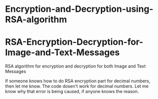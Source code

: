 # Encryption-and-Decryption-using-RSA-algorithm

# RSA-Encryption-Decryption-for-Image-and-Text-Messages
RSA algorithm for encryption and decryption for both Image and Text Messages

If someone knows how to do RSA encryption part for decimal numbers, then let me know. The code dosen't work for decimal numbers. Let me know why that error is being caused, if anyone knows the reason. 
